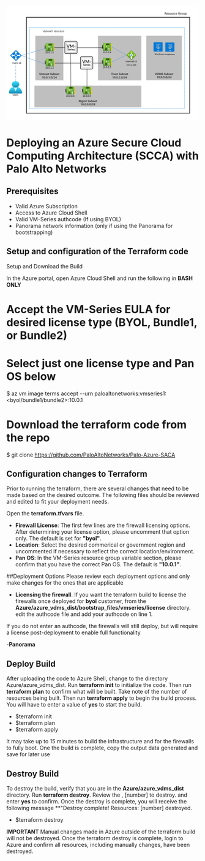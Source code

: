 </br>
<p align="center">
<img src="https://github.com/PaloAltoNetworks/Palo-Azure-SACA/blob/main/Azure/azure_vdms_dist/images/Azure%20saca%20architecture.png?raw=true">
</p>





# Deploying an Azure Secure Cloud Computing Architecture (SCCA) with Palo Alto Networks  


## Prerequisites

- Valid Azure Subscription 
- Access to Azure Cloud Shell 
- Valid VM-Series authcode (If using BYOL)
- Panorama network information (only if using the Panorama for bootstrapping)


## Setup and configuration of the Terraform code 

Setup and Download the Build

In the Azure portal, open Azure Cloud Shell and run the following in **BASH ONLY**

# Accept the VM-Series EULA for desired license type (BYOL, Bundle1, or Bundle2)
# Select just one license type and Pan OS below 
$ az vm image terms accept --urn paloaltonetworks:vmseries1:<byol/bundle1/bundle2>:10.0.1

# Download the terraform code from the repo
$ git clone https://github.com/PaloAltoNetworks/Palo-Azure-SACA  


## Configuration changes to Terraform 

Prior to running the terraform, there are several changes that need to be made based on the desired outcome. The following files should be reviewed and edited to fit your deployment needs. 

Open the **terraform.tfvars** file. 

- **Firewall License**: The first few lines are the firewall licensing options. After determining your license option, please uncomment that option only. The default is set for **"byol"**. 
- **Location**: Select the desired commerical or government region and uncommented if necessary to reflect the correct location/environment. 
- **Pan OS**: In the VM-Series resource group variable section, please confirm that you have the correct Pan OS. The default is **"10.0.1"**. 

##Deployment Options
Please review each deployment options and only make changes for the ones that are applicable 

  - **Licensing the firewall**. If you want the terraform build to license the firewalls once deployed for **byol** customer, from the **Azure/azure_vdms_dist/bootstrap_files/vmseries/license** directory. edit the authcode file and add your authcode on line 1. 

If you do not enter an authcode, the firewalls will still deploy, but will require a license post-deployment to enable full functionality 

  -**Panorama** 
## Deploy Build

After uploading the code to Azure Shell, change to the directory Azure/azure_vdms_dist. Run **terraform init**  to initialize the code. Then run **terraform plan** to confirm what will be built. Take note of the number of resources being built. Then run **terraform apply** to begin the build process. You will have to enter a value of **yes** to start the build.

- $terraform init 
- $terraform plan
- $terraform apply 

It may take up to 15 minutes to build the infrastructure and for the firewalls to fully boot. One the build is complete, copy the output data generated and save for later use

## Destroy Build

To destroy the build, verify that you are in the **Azure/azure_vdms_dist** directory. Run **terraform destroy**. Review the , [number] to destroy. and enter **yes** to confirm. Once the destroy is complete, you will receive the following message **"Destroy complete! Resources: [number] destroyed. 

- $terraform destroy

**IMPORTANT** Manual changes made in Azure outside of the terraform build will not be destroyed. Once the terraform destroy is complete, login to Azure and confirm all resources, including manually changes, have been destroyed. 
